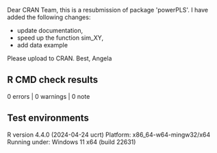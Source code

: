 Dear CRAN Team,
this is a resubmission of package 'powerPLS'. I have added the following changes: 

- update documentation, 
- speed up the function sim_XY,
- add data example

Please upload to CRAN.
Best, Angela


## R CMD check results

0 errors | 0 warnings | 0 note

## Test environments

R version 4.4.0 (2024-04-24 ucrt)
Platform: x86_64-w64-mingw32/x64
Running under: Windows 11 x64 (build 22631)
